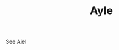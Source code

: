 ---
title: Ayle
letter: A
permalink: "/definitions/ayle.html"
body: See Aiel
published_at: '2018-07-07'
source: Black's Law Dictionary
layout: post
---